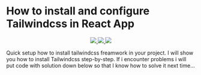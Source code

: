 # How to install and configure Tailwindcss in React App

<p align="center">
  <a href="https://skillicons.dev">
    <img src="https://skillicons.dev/icons?i=react" />
    <img src="https://skillicons.dev/icons?i=vite" />
    <img src="https://skillicons.dev/icons?i=tailwindcss" />
  </a>
</p>
Quick setup how to install tailwindcss freamwork in your project. I will show you how to install Tailwindcss step-by-step. If i encounter problems i will put code with solution down below so that I know how to solve it next time...
